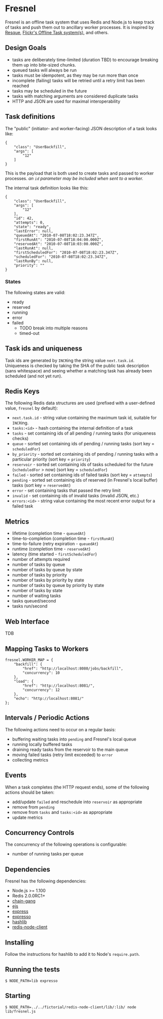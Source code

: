 # Fresnel

Fresnel is an offline task system that uses Redis and Node.js to keep track of
tasks and push them out to ancillary worker processes. It is inspired by
[Resque](http://github.com/defunkt/resque), [Flickr's Offline Task
system(s)](http://code.flickr.com/blog/2008/09/26/flickr-engineers-do-it-offline/),
and others.

## Design Goals

* tasks are deliberately time-limited (duration TBD) to encourage breaking them
  up into bite-sized chunks.
* queued tasks will always be run
* tasks must be idempotent, as they may be run more than once
* incomplete (failing) tasks will be retried until a retry limit has been
  reached
* tasks may be scheduled in the future
* tasks with matching arguments are considered duplicate tasks
* HTTP and JSON are used for maximal interoperability

## Task definitions

The "public" (initiator- and worker-facing) JSON description of a task looks
like:

    {
        "class": "UserBackfill",
        "args": [
            "12"
        ]
    }

This is the payload that is both used to create tasks and passed to worker
processes. _an `id` parameter may be included when sent to a worker._

The internal task definition looks like this:

    {
        "class": "UserBackfill",
        "args": [
            "12"
        ],
        "id": 42,
        "attempts": 0,
        "state": "ready",
        "lastError": null,
        "queuedAt": "2010-07-08T18:02:23.347Z",
        "firstRunAt": "2010-07-08T18:04:00.000Z",
        "reservedAt": "2010-07-08T18:03:00.000Z",
        "lastRunAt": null,
        "firstScheduledFor": "2010-07-08T18:02:23.347Z",
        "scheduledFor": "2010-07-08T18:02:23.347Z",
        "lastRunBy": null,
        "priority": ""
    }

### States

The following states are valid:

* ready
* reserved
* running
* error
* failed
   * TODO break into multiple reasons
   * timed-out

## Task ids and uniqueness

Task ids are generated by `INCR`ing the string value `next.task.id`. Uniqueness
is checked by taking the SHA of the public task description (sans whitespace)
and seeing whether a matching task has already been scheduled (and not yet run).

## Redis Keys

The following Redis data structures are used (prefixed with a user-defined
value, `fresnel` by default):

* `next.task.id` - string value containing the maximum task id, suitable for
  `INCR`ing.
* `tasks:<id>` - hash containing the internal definition of a task
* `tasks` - set containing ids of all pending / running tasks (for uniqueness
  checks)
* `queue` - sorted set containing ids of pending / running tasks (sort key =
  `scheduledFor`)
* `by_priority` - sorted set containing ids of pending / running tasks with a
  particular priority (sort key = `priority`)
* `reservoir` - sorted set containing ids of tasks scheduled for the future
  (`scheduledFor` > now) (sort key = `scheduledFor`)
* `failed` - sorted set containing ids of failed tasks (sort key = `attempts`)
* `pending` - sorted set containing ids of reserved (in Fresnel's local buffer)
  tasks (sort key = `reservedAt`)
* `error` - set containing tasks that passed the retry limit
* `invalid` - set containing ids of invalid tasks (invalid JSON, etc.)
* `errors:<id>` - string value containing the most recent error output for a
  failed task

## Metrics

* lifetime (completion time - `queuedAt`)
* time-to-completion (completion time - `firstRunAt`)
* time-to-failure (retry expiration - `queuedAt`)
* runtime (completion time - `reservedAt`)
* latency (time started - `firstScheduledFor`)
* number of attempts required
* number of tasks by queue
* number of tasks by queue by state
* number of tasks by priority
* number of tasks by priority by state
* number of tasks by queue by priority by state
* number of tasks by state
* number of waiting tasks
* tasks queued/second
* tasks run/second

## Web Interface

TDB

## Mapping Tasks to Workers

    fresnel.WORKER_MAP = {
        "backfill": {
            "href": "http://localhost:8080/jobs/backfill",
            "concurrency": 10
        },
        "load": {
            "href": "http://localhost:8081/",
            "concurrency": 12
        },
        "echo": "http://localhost:8081/"
    };

## Intervals / Periodic Actions

The following actions need to occur on a regular basis:

* buffering waiting tasks into `pending` and Fresnel's local queue
* running locally buffered tasks
* draining ready tasks from the reservoir to the main queue
* moving failed tasks (retry limit exceeded) to `error`
* collecting metrics

## Events

When a task completes (the HTTP request ends), some of the following actions
should be taken:

* add/update `failed` and reschedule into `reservoir` as
  appropriate
* remove from `pending`
* remove from `tasks` and `tasks:<id>` as appropriate
* update metrics

## Concurrency Controls

The concurrency of the following operations is configurable:

* number of running tasks per queue

## Dependencies

Fresnel has the following dependencies:

* Node.js >= 1.100
* Redis 2.0.0RC1+
* [chain-gang](http://github.com/technoweenie/node-chain-gang)
* [ejs](http://github.com/visionmedia/ejs)
* [express](http://github.com/visionmedia/express)
* [expresso](http://github.com/visionmedia/expresso)
* [hashlib](http://github.com/brainfucker/hashlib)
* [redis-node-client](http://github.com/mojodna/redis-node-client)

## Installing

Follow the instructions for hashlib to add it to Node's `require.path`.

## Running the tests

    $ NODE_PATH=lib expresso

## Starting

    $ NODE_PATH=../../fictorial/redis-node-client/lib/:lib/ node lib/fresnel.js
